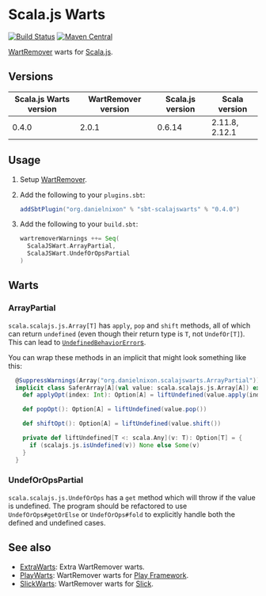 # Scala.js Warts

[![Build Status](https://travis-ci.org/danielnixon/scalajswarts.svg?branch=master)](https://travis-ci.org/danielnixon/scalajswarts)
[![Maven Central](https://maven-badges.herokuapp.com/maven-central/org.danielnixon/scalajswarts_2.12/badge.svg)](https://maven-badges.herokuapp.com/maven-central/org.danielnixon/scalajswarts_2.12)

[WartRemover](https://github.com/wartremover/wartremover) warts for [Scala.js](https://www.scala-js.org/).

## Versions

| Scala.js Warts version | WartRemover version | Scala.js version   | Scala version  |
|------------------------|---------------------|--------------------|----------------|
| 0.4.0                  | 2.0.1               | 0.6.14             | 2.11.8, 2.12.1 |

## Usage

1. Setup [WartRemover](https://github.com/wartremover/wartremover).
2. Add the following to your `plugins.sbt`:

    ```scala
    addSbtPlugin("org.danielnixon" % "sbt-scalajswarts" % "0.4.0")
    ```

3. Add the following to your `build.sbt`:
    ```scala
    wartremoverWarnings ++= Seq(
      ScalaJSWart.ArrayPartial,
      ScalaJSWart.UndefOrOpsPartial
   )
    ```

## Warts

### ArrayPartial

`scala.scalajs.js.Array[T]` has `apply`, `pop` and `shift` methods, all of which can return `undefined` (even though their return type is `T`, not `UndefOr[T]`). This can lead to [`UndefinedBehaviorError`s](https://www.scala-js.org/doc/semantics.html#undefined-behaviors).

You can wrap these methods in an implicit that might look something like this:

```scala
  @SuppressWarnings(Array("org.danielnixon.scalajswarts.ArrayPartial"))
  implicit class SaferArray[A](val value: scala.scalajs.js.Array[A]) extends AnyVal {
    def applyOpt(index: Int): Option[A] = liftUndefined(value.apply(index))

    def popOpt(): Option[A] = liftUndefined(value.pop())

    def shiftOpt(): Option[A] = liftUndefined(value.shift())

    private def liftUndefined[T <: scala.Any](v: T): Option[T] = {
      if (scalajs.js.isUndefined(v)) None else Some(v)
    }
  }
```

### UndefOrOpsPartial

`scala.scalajs.js.UndefOrOps` has a `get` method which will throw if the value is undefined. The program should be refactored to use `UndefOrOps#getOrElse` or `UndefOrOps#fold` to explicitly handle both the defined and undefined cases.

## See also

* [ExtraWarts](https://github.com/danielnixon/extrawarts): Extra WartRemover warts.
* [PlayWarts](https://github.com/danielnixon/playwarts):  WartRemover warts for [Play Framework](https://www.playframework.com/).
* [SlickWarts](https://github.com/danielnixon/slickwarts): WartRemover warts for [Slick](http://slick.typesafe.com/).
